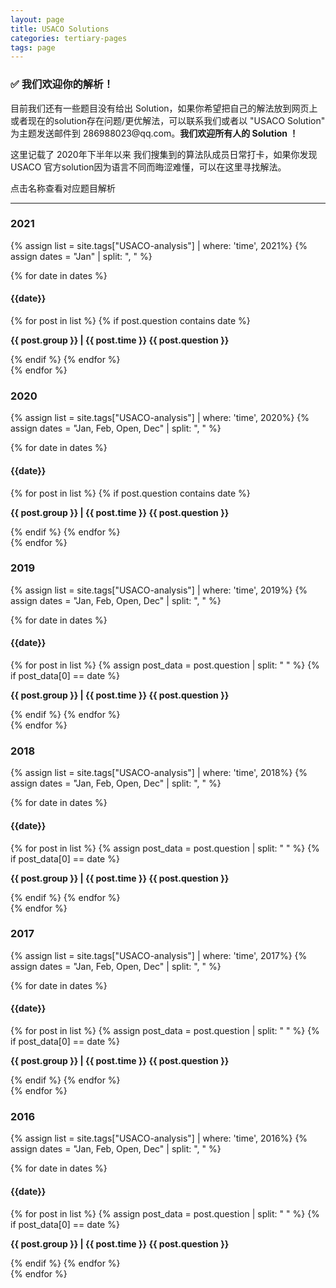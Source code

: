 ```yaml
---
layout: page
title: USACO Solutions
categories: tertiary-pages
tags: page
---
```


<div class="info">
  <h3>✅ 我们欢迎你的解析！</h3>
  目前我们还有一些题目没有给出 Solution，如果你希望把自己的解法放到网页上或者现在的solution存在问题/更优解法，可以联系我们或者以 "USACO Solution" 为主题发送邮件到 286988023@qq.com。<strong>我们欢迎所有人的 Solution ！</strong>
</div>

这里记载了 2020年下半年以来 我们搜集到的算法队成员日常打卡，如果你发现 USACO 官方solution因为语言不同而晦涩难懂，可以在这里寻找解法。

点击名称查看对应题目解析

---

### **2021**
{% assign list = site.tags["USACO-analysis"] | where: 'time', 2021%}
{% assign dates = "Jan" | split: ", " %}

{% for date in dates %}
  <h4>{{date}}</h4>
  <div class="card-box">
    {% for post in list %}
      {% if post.question contains date %}
        <div class="card" onClick="window.location.href='{{ site.baseurl }}{{ post.url }}'">
          <p><strong>{{ post.group }} | {{ post.time }} {{ post.question }}</strong></p>
        </div>
      {% endif %}
    {% endfor %}
  </div>
{% endfor %}

### **2020**
{% assign list = site.tags["USACO-analysis"] | where: 'time', 2020%}
{% assign dates = "Jan, Feb, Open, Dec" | split: ", " %}

{% for date in dates %}
  <h4>{{date}}</h4>
  <div class="card-box">
    {% for post in list %}
      {% if post.question contains date %}
        <div class="card" onClick="window.location.href='{{ site.baseurl }}{{ post.url }}'">
          <p><strong>{{ post.group }} | {{ post.time }} {{ post.question }}</strong></p>
        </div>
      {% endif %}
    {% endfor %}
  </div>
{% endfor %}

### **2019**
{% assign list = site.tags["USACO-analysis"] | where: 'time', 2019%}
{% assign dates = "Jan, Feb, Open, Dec" | split: ", " %}

{% for date in dates %}
  <h4>{{date}}</h4>
  <div class="card-box">
    {% for post in list %}
      {% assign post_data = post.question | split: " " %}
      {% if post_data[0] == date %}
        <div class="card" onClick="window.location.href='{{ site.baseurl }}{{ post.url }}'">
          <p><strong>{{ post.group }} | {{ post.time }} {{ post.question }}</strong></p>
        </div>
      {% endif %}
    {% endfor %}
  </div>
{% endfor %}

### **2018**
{% assign list = site.tags["USACO-analysis"] | where: 'time', 2018%}
{% assign dates = "Jan, Feb, Open, Dec" | split: ", " %}

{% for date in dates %}
  <h4>{{date}}</h4>
  <div class="card-box">
    {% for post in list %}
      {% assign post_data = post.question | split: " " %}
      {% if post_data[0] == date %}
        <div class="card" onClick="window.location.href='{{ site.baseurl }}{{ post.url }}'">
          <p><strong>{{ post.group }} | {{ post.time }} {{ post.question }}</strong></p>
        </div>
      {% endif %}
    {% endfor %}
  </div>
{% endfor %}

### **2017**
{% assign list = site.tags["USACO-analysis"] | where: 'time', 2017%}
{% assign dates = "Jan, Feb, Open, Dec" | split: ", " %}

{% for date in dates %}
  <h4>{{date}}</h4>
  <div class="card-box">
    {% for post in list %}
      {% assign post_data = post.question | split: " " %}
      {% if post_data[0] == date %}
        <div class="card" onClick="window.location.href='{{ site.baseurl }}{{ post.url }}'">
          <p><strong>{{ post.group }} | {{ post.time }} {{ post.question }}</strong></p>
        </div>
      {% endif %}
    {% endfor %}
  </div>
{% endfor %}

### **2016**
{% assign list = site.tags["USACO-analysis"] | where: 'time', 2016%}
{% assign dates = "Jan, Feb, Open, Dec" | split: ", " %}

{% for date in dates %}
  <h4>{{date}}</h4>
  <div class="card-box">
    {% for post in list %}
      {% assign post_data = post.question | split: " " %}
      {% if post_data[0] == date %}
        <div class="card" onClick="window.location.href='{{ site.baseurl }}{{ post.url }}'">
          <p><strong>{{ post.group }} | {{ post.time }} {{ post.question }}</strong></p>
        </div>
      {% endif %}
    {% endfor %}
  </div>
{% endfor %}
